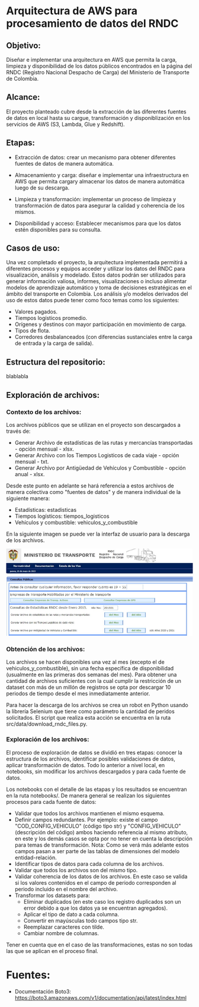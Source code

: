 
# Arquitectura de AWS para procesamiento de datos del RNDC

## Objetivo: 

Diseñar e implementar una arquitectura en AWS que permita la carga, limpieza y disponibilidad de los datos públicos encontrados en la página del RNDC (Registro Nacional Despacho de Carga) del Ministerio de Transporte de Colombia.

## Alcance:

El proyecto planteado cubre desde la extracción de las diferentes fuentes de datos en local hasta su cargue, transformación y disponiblización en los servicios de AWS (S3, Lambda, Glue y Redshift).

## Etapas:

* Extracción de datos: crear un mecanismo para obtener diferentes fuentes de datos de manera automática.

* Almacenamiento y carga: diseñar e implementar una infraestructura en AWS que permita cargary almacenar los datos de manera automática luego de su descarga.

* Limpieza y transformación: implementar un proceso de limpieza y transformación de datos para asegurar la calidad y coherencia de los mismos.

* Disponibilidad y acceso: Establecer mecanismos para que los datos estén disponibles para su consulta.

## Casos de uso:

 Una vez completado el proyecto, la arquitectura implementada permitirá a diferentes procesos y equipos acceder y utilizar los datos del RNDC para visualización, análisis y modelado. Estos datos podrán ser utilizados para generar información valiosa, informes, visualizaciones o incluso alimentar modelos de aprendizaje automático y toma de decisiones estratégicas en el ámbito del transporte en Colombia. Los análisis y/o modelos derivados del uso de estos datos puede tener como foco temas como los siguientes:

* Valores pagados.
* Tiempos logísticos promedio.
* Orígenes y destinos con mayor participación en movimiento de carga.
* Tipos de flota.
* Corredores desbalanceados (con diferencias sustanciales entre la carga de entrada y la carga de salida).

## Estructura del repositorio:

blablabla

## Exploración de archivos:

### Contexto de los archivos:

Los archivos públicos que se utilizan en el proyecto son descargados a través de:

* Generar Archivo de estadísticas de las rutas y mercancías transportadas - opción mensual - xlsx.
* Generar Archivo con los Tiempos Logisticos de cada viaje - opción mensual - txt.
* Generar Archivo por Antigüedad de Vehículos y Combustible - opción anual - xlsx.

Desde este punto en adelante se hará referencia a estos archivos de manera colectiva como "fuentes de datos" y de manera individual de la siguiente manera:

* Estadísticas: estadisticas 
* Tiempos logísticos: tiempos_logisticos
* Vehículos y combustible: vehiculos_y_combustible

En la siguiente imagen se puede ver la interfaz de usuario para la descarga de los archivos.

![Reporte públicos RNDC](reportes_rndc.jpeg)


### Obtención de los archivos:

Los archivos se hacen disponibles una vez al mes (excepto el de vehiculos_y_combustible), sin una fecha específica de disponibilidad (usualmente en las primeras dos semanas del mes). Para obtener una cantidad de archivos suficientes con la cual cumplir la restricción de un dataset con más de un millón de registros se opta por descargar 10 periodos de tiempo desde el mes inmediatamente anterior.

Para hacer la descarga de los archivos se crea un robot en Python usando la librería Selenium que tiene como parámetro la cantidad de peridos solicitados. El script que realiza esta acción se encuentra en la ruta src/data/download_rndc_files.py.

### Exploración de los archivos:

El proceso de exploración de datos se dividió en tres etapas: conocer la estructura de los archivos, identificar posibles validaciones de datos, aplicar transformación de datos. Todo lo anterior a nivel local, en notebooks, sin modificar los archivos descargados y para cada fuente de datos.

Los notebooks con el detalle de las etapas y los resultados se encuentran en la ruta notebooks/. De manera general se realizan los siguientes procesos para cada fuente de datos:

* Validar que todos los archivos mantienen el mismo esquema.
* Definir campos redundantes. Por ejemplo: existe el campo "COD_CONFIG_VEHICULO" (código tipo str) y "CONFIG_VEHICULO" (descripción del código) ambos haciendo referencia al mismo atributo, en este y los demás casos se opta por no tener en cuenta la descripción para temas de transformación. Nota: Como se verá más adelante estos campos pasan a ser parte de las tablas de dimensiones del modelo entidad-relación.
* Identificar tipos de datos para cada columna de los archivos.
* Validar que todos los archivos son del mismo tipo.
* Validar coherencia de los datos de los archivos. En este caso se valida si los valores contenidos en el campo de periodo corresponden al periodo incluido en el nombre del archivo.
* Transformar los datasets para:
    * Eliminar duplicados (en este caso los registro duplicados son un error debido a que los datos ya se encuentran agregados).
    * Aplicar el tipo de dato a cada columna.
    * Convertir en mayúsculas todo campos tipo str.
    * Reemplazar caracteres con tilde.
    * Cambiar nombre de columnas.

Tener en cuenta que en el caso de las transformaciones, estas no son todas las que se aplican en el proceso final.



# Fuentes:
* Documentación Boto3: https://boto3.amazonaws.com/v1/documentation/api/latest/index.html